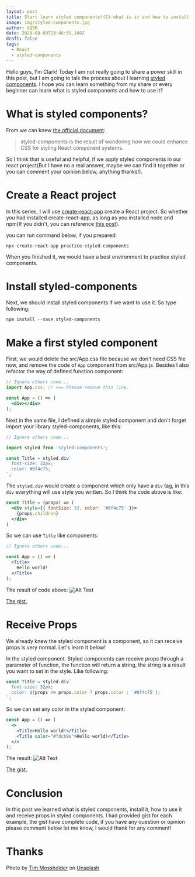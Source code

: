 ```yaml
---
layout: post
title: Start learn styled components!(1)-what is it and how to install and use?
image: img/styled-components.jpg
author: GQSM
date: 2020-08-09T23:46:59.149Z
draft: false
tags: 
  - React
  - styled-components
---
```


Hello guys, I'm Clark! Today I am not really going to share a power skill in this post, but I am going to talk the process about I learning [styled components](https://styled-components.com/). I hope you can learn something from my share or every beginner can learn what is styled components and how to use it?

# What is styled components?

From we can knew [the official document](https://styled-components.com/docs/basics):

> styled-components is the result of wondering how we could enhance CSS for styling React component systems.

So I think that is useful and helpful, if we apply styled components in our react project(But I have no a real answer, maybe we can find it together or you can comment your opinion below, anything thanks!).

# Create a React project

In this series, I will use [create-react-app](https://github.com/facebook/create-react-app) create a React project. So whether you had installed create-react-app, as long as you installed node and npm(If you didn't, you can reference [this post](https://ms314006.github.io/how-to-install-npm-through-NVM-node-version-manager/)).

you can run command below, if you prepared:

```
npx create-react-app practice-styled-components
```

When you finished it, we would have a best environment to practice styled components.

# Install styled-components

Next, we should install styled components if we want to use it. So type following:

```
npm install --save styled-components
```

# Make a first styled component

First, we would delete the src/App.css file because we don't need CSS file now, and remove the code of `App` component from src/App.js. Besides I also refactor the way of defined function component:

```jsx
// Ignore others code...
import App.css; // <== Please remove this line.

const App = () => (
  <div></div>
);
```

Next in the same file, I defined a simple styled component and don't forget import your library styled-components, like this:

```jsx
// Ignore others code...

import styled from 'styled-components';

const Title = styled.div`
  font-size: 32px;
  color: #0f4c75;
`;
```

The `styled.div` would create a component which only have a `div` tag, in this `div` everything will use style you written. So I think the code above is like:

```jsx
const Title = (props) => (
  <div style={{ fontSize: 32, color: '#0f4c75' }}>
    {props.children}
  </div>
)
```

So we can use `Title` like components:

```jsx
// Ignore others code...

const App = () => (
  <Title>
    Hello world!
  </Title>
);
```

The result of code above:
![Alt Text](https://dev-to-uploads.s3.amazonaws.com/i/sza38wi7gboaqdrze9ca.png)

[The gist.](https://gist.github.com/ms314006/5c9a57377fa0c277a1ea5dbf3fb755ee.js)

# Receive Props

We already knew the styled component is a component, so it can receive props is very normal. Let's learn it below!

In the styled component. Styled components can receive props through a parameter of function, the function will return a string, the string is a result you want to set in the style. Like following:

```jsx
const Title = styled.div`
  font-size: 32px;
  color: ${props => props.color ? props.color : '#0f4c75'};
`;
```

So we can set any color in the styled component:
```jsx
const App = () => (
  <>
    <Title>Hello world!</Title>
    <Title color="#fdcb9e">Hello world!</Title>
  </>
);
```

The result:
![Alt Text](https://dev-to-uploads.s3.amazonaws.com/i/btiegfh45vpfbqh6s7cr.png)

[The gist.](https://gist.github.com/ms314006/526130e5bcb26c6715e87845bb6e26f2.js)

# Conclusion
In this post we learned what is styled components, install it, how to use it and receive props in styled components. I had provided gist for each example, the gist have complete code, if you have any question or opinion please comment below let me know, I would thank for any comment!

# Thanks

<span>Photo by <a href="https://unsplash.com/@timmossholder?utm_source=unsplash&amp;utm_medium=referral&amp;utm_content=creditCopyText">Tim Mossholder</a> on <a href="https://unsplash.com/s/photos/spray-paint?utm_source=unsplash&amp;utm_medium=referral&amp;utm_content=creditCopyText">Unsplash</a></span>